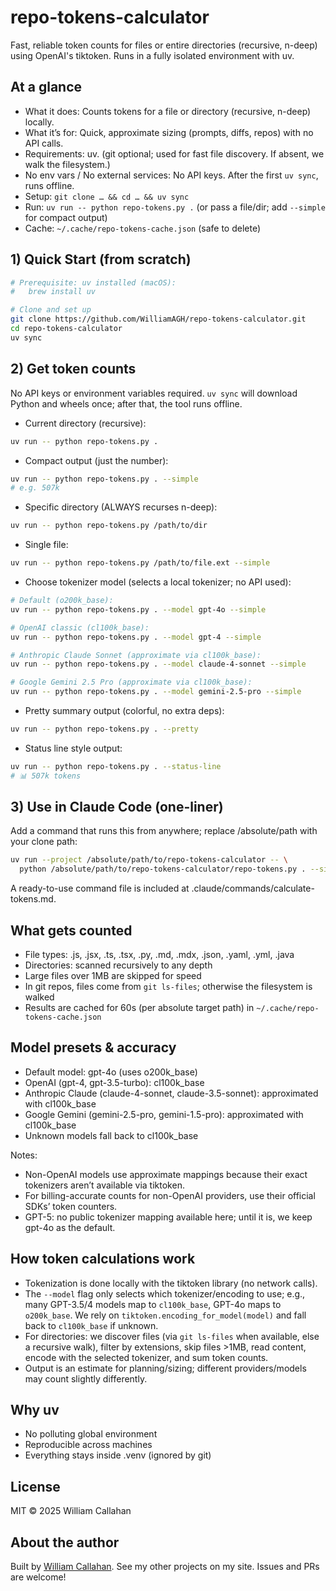 # repo-tokens-calculator

Fast, reliable token counts for files or entire directories (recursive, n-deep) using OpenAI's tiktoken. Runs in a fully isolated environment with uv.

## At a glance
- What it does: Counts tokens for a file or directory (recursive, n-deep) locally.
- What it’s for: Quick, approximate sizing (prompts, diffs, repos) with no API calls.
- Requirements: uv. (git optional; used for fast file discovery. If absent, we walk the filesystem.)
- No env vars / No external services: No API keys. After the first `uv sync`, runs offline.
- Setup: `git clone … && cd … && uv sync`
- Run: `uv run -- python repo-tokens.py .` (or pass a file/dir; add `--simple` for compact output)
- Cache: `~/.cache/repo-tokens-cache.json` (safe to delete)

## 1) Quick Start (from scratch)

```bash
# Prerequisite: uv installed (macOS):
#   brew install uv

# Clone and set up
git clone https://github.com/WilliamAGH/repo-tokens-calculator.git
cd repo-tokens-calculator
uv sync
```

## 2) Get token counts

No API keys or environment variables required. `uv sync` will download Python and wheels once; after that, the tool runs offline.

- Current directory (recursive):
```bash
uv run -- python repo-tokens.py .
```

- Compact output (just the number):
```bash
uv run -- python repo-tokens.py . --simple
# e.g. 507k
```

- Specific directory (ALWAYS recurses n-deep):
```bash
uv run -- python repo-tokens.py /path/to/dir
```

- Single file:
```bash
uv run -- python repo-tokens.py /path/to/file.ext --simple
```

- Choose tokenizer model (selects a local tokenizer; no API used):
```bash
# Default (o200k_base):
uv run -- python repo-tokens.py . --model gpt-4o --simple

# OpenAI classic (cl100k_base):
uv run -- python repo-tokens.py . --model gpt-4 --simple

# Anthropic Claude Sonnet (approximate via cl100k_base):
uv run -- python repo-tokens.py . --model claude-4-sonnet --simple

# Google Gemini 2.5 Pro (approximate via cl100k_base):
uv run -- python repo-tokens.py . --model gemini-2.5-pro --simple
```

- Pretty summary output (colorful, no extra deps):
```bash
uv run -- python repo-tokens.py . --pretty
```

- Status line style output:
```bash
uv run -- python repo-tokens.py . --status-line
# 📊 507k tokens
```

## 3) Use in Claude Code (one-liner)

Add a command that runs this from anywhere; replace /absolute/path with your clone path:
```bash
uv run --project /absolute/path/to/repo-tokens-calculator -- \
  python /absolute/path/to/repo-tokens-calculator/repo-tokens.py . --simple
```

A ready-to-use command file is included at .claude/commands/calculate-tokens.md.

## What gets counted

- File types: .js, .jsx, .ts, .tsx, .py, .md, .mdx, .json, .yaml, .yml, .java
- Directories: scanned recursively to any depth
- Large files over 1MB are skipped for speed
- In git repos, files come from `git ls-files`; otherwise the filesystem is walked
- Results are cached for 60s (per absolute target path) in `~/.cache/repo-tokens-cache.json`

## Model presets & accuracy

- Default model: gpt-4o (uses o200k_base)
- OpenAI (gpt-4, gpt-3.5-turbo): cl100k_base
- Anthropic Claude (claude-4-sonnet, claude-3.5-sonnet): approximated with cl100k_base
- Google Gemini (gemini-2.5-pro, gemini-1.5-pro): approximated with cl100k_base
- Unknown models fall back to cl100k_base

Notes:
- Non-OpenAI models use approximate mappings because their exact tokenizers aren’t available via tiktoken.
- For billing-accurate counts for non-OpenAI providers, use their official SDKs’ token counters.
- GPT-5: no public tokenizer mapping available here; until it is, we keep gpt-4o as the default.

## How token calculations work

- Tokenization is done locally with the tiktoken library (no network calls).
- The `--model` flag only selects which tokenizer/encoding to use; e.g., many GPT-3.5/4 models map to `cl100k_base`, GPT-4o maps to `o200k_base`. We rely on `tiktoken.encoding_for_model(model)` and fall back to `cl100k_base` if unknown.
- For directories: we discover files (via `git ls-files` when available, else a recursive walk), filter by extensions, skip files >1MB, read content, encode with the selected tokenizer, and sum token counts.
- Output is an estimate for planning/sizing; different providers/models may count slightly differently.

## Why uv

- No polluting global environment
- Reproducible across machines
- Everything stays inside .venv (ignored by git)

## License

MIT © 2025 William Callahan

## About the author

Built by [William Callahan](https://williamcallahan.com). See my other projects on my site. Issues and PRs are welcome!
